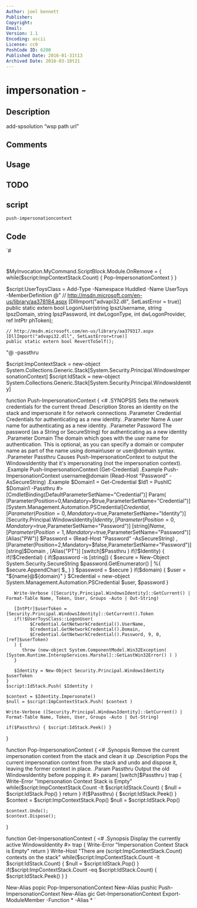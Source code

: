 ```yaml
---
Author: joel bennett
Publisher: 
Copyright: 
Email: 
Version: 1.1
Encoding: ascii
License: cc0
PoshCode ID: 6200
Published Date: 2016-01-31t13
Archived Date: 2016-03-18t21
---
```


# impersonation - 

## Description

add-spsolution “wsp path url”

## Comments



## Usage



## TODO



## script

`push-impersonationcontext`

## Code

`#
 #
 
 $MyInvocation.MyCommand.ScriptBlock.Module.OnRemove = { 
    while($script:ImpContextStack.Count) { Pop-ImpersonationContext } 
 }
 
 $script:UserToysClass = Add-Type -Namespace Huddled -Name UserToys -MemberDefinition @"
    // http://msdn.microsoft.com/en-us/library/aa378184.aspx
    [DllImport("advapi32.dll", SetLastError = true)]
    public static extern bool LogonUser(string lpszUsername, string lpszDomain, string lpszPassword, int dwLogonType, int dwLogonProvider, ref IntPtr phToken);
 
    // http://msdn.microsoft.com/en-us/library/aa379317.aspx
    [DllImport("advapi32.dll", SetLastError=true)]
    public static extern bool RevertToSelf();
 "@ -passthru
 
 $script:ImpContextStack = new-object System.Collections.Generic.Stack[System.Security.Principal.WindowsImpersonationContext]
 $script:IdStack = new-object System.Collections.Generic.Stack[System.Security.Principal.WindowsIdentity]
 
 function Push-ImpersonationContext {
 <#
 .SYNOPSIS
    Sets the network credentials for the current thread
 .Description
    Stores an identity on the stack and impersonate it for network connections
 .Parameter Credential
    Credentials for authenticating as a new identity.
 .Parameter Name
    A user name for authenticating as a new identity.
 .Parameter Password
    The password (as a String or SecureString) for authenticating as a new identity
 .Parameter Domain
    The domain which goes with the user name for authentication. This is optional, as you can specify a domain or computer name as part of the name using domain\user or user@domain syntax.
 .Parameter Passthru
    Causes Push-ImpersonationContext to output the WindowsIdentity that it's impersonating (not the impersonation context).
 .Example
    Push-ImpersonationContext (Get-Credential)
 .Example
    Push-ImpersonationContext username@domain (Read-Host "Password" -AsSecureString)
 .Example
    $Domain1 = Get-Credential
    $Id1 = PushIC $Domain1 -Passthru
 #>
 [CmdletBinding(DefaultParameterSetName="Credential")]
 Param(
    [Parameter(Position=0,Mandatory=$true,ParameterSetName="Credential")]
    [System.Management.Automation.PSCredential]$Credential
 , 
    [Parameter(Position=0,Mandatory=$true,ParameterSetName="Identity")]
    [Security.Principal.WindowsIdentity]$Identity
 , 
    [Parameter(Position=0,Mandatory=$true,ParameterSetName="Password")]
    [string]$Name
 ,
    [Parameter(Position=1,Mandatory=$true,ParameterSetName="Password")]
    [Alias("PW")]
    $Password = (Read-Host "Password" -AsSecureString)
 ,
    [Parameter(Position=2,Mandatory=$false,ParameterSetName="Password")]
    [string]$Domain
 ,
    [Alias("PT")] 
    [switch]$Passthru
 )
    if(!$Identity) {
       if(!$Credential) {
          if($password -is [string]) {
             $secure = New-Object System.Security.SecureString
             $password.GetEnumerator() | %{ $secure.AppendChar( $_ ) }
             $password = $secure
          }
          if($domain) {
             $user = "${name}@${domain}"
          }
          $Credential = new-object System.Management.Automation.PSCredential $user, $password
       }
 
       Write-Verbose ([Security.Principal.WindowsIdentity]::GetCurrent() | Format-Table Name, Token, User, Groups -Auto | Out-String)
 
       [IntPtr]$userToken = [Security.Principal.WindowsIdentity]::GetCurrent().Token
       if(!$UserToysClass::LogonUser( 
             $Credential.GetNetworkCredential().UserName, 
             $Credential.GetNetworkCredential().Domain, 
             $Credential.GetNetworkCredential().Password, 9, 0, [ref]$userToken)
       ) {
          throw (new-object System.ComponentModel.Win32Exception( [System.Runtime.InteropServices.Marshal]::GetLastWin32Error() ) )
       }
 
       $Identity = New-Object Security.Principal.WindowsIdentity $userToken
    }
    $script:IdStack.Push( $Identity )
    
    $context = $Identity.Impersonate()
    $null = $script:ImpContextStack.Push( $context )
 
    Write-Verbose ([Security.Principal.WindowsIdentity]::GetCurrent() | Format-Table Name, Token, User, Groups -Auto | Out-String)
    
    if($Passthru) { $script:IdStack.Peek() }
 }
 
 function Pop-ImpersonationContext {
 <#
 .Synopsis
    Remove the current impersonation context from the stack and clean it up
 .Description
    Pops the current impersonation context from the stack and undo and dispose it, leaving the former context in place.
 .Param Passthru
    Output the old WindowsIdentity before popping it.
 #>
    param( [switch]$Passthru )
    trap { 
       Write-Error "Impersonation Context Stack is Empty"
       while($script:ImpContextStack.Count -lt $script:IdStack.Count) { $null = $script:IdStack.Pop() }
       return
    }
    if($Passthru) { $script:IdStack.Peek() }
    $context = $script:ImpContextStack.Pop()
    $null = $script:IdStack.Pop()
    
    $context.Undo();
    $context.Dispose();
 }
 
 function Get-ImpersonationContext {
 <#
 .Synopsis
    Display the currently active WindowsIdentity
 #>
    trap { 
       Write-Error "Impersonation Context Stack is Empty"
       return
    }
    Write-Host "There are $($script:ImpContextStack.Count) contexts on the stack"
    while($script:ImpContextStack.Count -lt $script:IdStack.Count) { $null = $script:IdStack.Pop() }
    if($script:ImpContextStack.Count -eq $script:IdStack.Count) {
       $script:IdStack.Peek()
    }
 }
 
 New-Alias popic Pop-ImpersonationContext
 New-Alias pushic Push-ImpersonationContext
 New-Alias gic Get-ImpersonationContext
 Export-ModuleMember -Function * -Alias *
`

